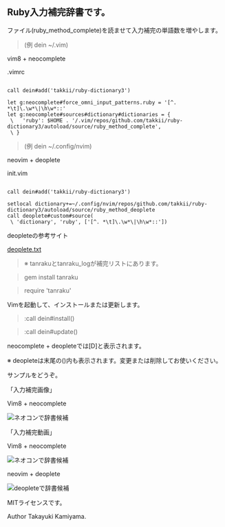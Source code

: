 ## Ruby入力補完辞書です。

ファイル(ruby_method_complete)を読ませて入力補完の単語数を増やします。

>(例 dein ~/.vim)

vim8 + neocomplete

.vimrc

```

call dein#add('takkii/ruby-dictionary3')

let g:neocomplete#force_omni_input_patterns.ruby = '[^. *\t]\.\w*\|\h\w*::'
let g:neocomplete#sources#dictionary#dictionaries = {
 \   'ruby': $HOME . '/.vim/repos/github.com/takkii/ruby-dictionary3/autoload/source/ruby_method_complete',
 \ }

```

>(例 dein ~/.config/nvim)

neovim + deoplete

init.vim

```

call dein#add('takkii/ruby-dictionary3')

setlocal dictionary+=~/.config/nvim/repos/github.com/takkii/ruby-dictionary3/autoload/source/ruby_method_deoplete
call deoplete#custom#source(
 \ 'dictionary', 'ruby', ['[^. *\t]\.\w*\|\h\w*::'])

```

deopleteの参考サイト

[deoplete.txt](https://github.com/Shougo/deoplete.nvim/blob/master/doc/deoplete.txt)

>※ tanrakuとtanraku_logが補完リストにあります。

>gem install tanraku

>require 'tanraku'

Vimを起動して、インストールまたは更新します。

>:call dein#install()

>:call dein#update()

neocomplete + deopleteでは[D]と表示されます。

※ deopleteは末尾の()内も表示されます。変更または削除してお使いください。

サンプルをどうぞ。

「入力補完画像」

Vim8 + neocomplete

![ネオコンで辞書候補](https://github.com/takkii/ruby-dictionary3/blob/master/images/image.gif)

「入力補完動画」

Vim8 + neocomplete

![ネオコンで辞書候補](https://github.com/takkii/ruby-dictionary3/blob/master/images/movie.gif)

neovim + deoplete

![deopleteで辞書候補](https://github.com/takkii/ruby-dictionary3/blob/master/images/movie_deo.gif)

MITライセンスです。

Author Takayuki Kamiyama.
